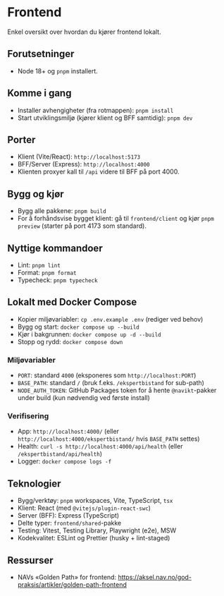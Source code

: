 # Frontend

Enkel oversikt over hvordan du kjører frontend lokalt.

## Forutsetninger

- Node 18+ og `pnpm` installert.

## Komme i gang

- Installer avhengigheter (fra rotmappen): `pnpm install`
- Start utviklingsmiljø (kjører klient og BFF samtidig): `pnpm dev`

## Porter

- Klient (Vite/React): `http://localhost:5173`
- BFF/Server (Express): `http://localhost:4000`
- Klienten proxyer kall til `/api` videre til BFF på port 4000.

## Bygg og kjør

- Bygg alle pakkene: `pnpm build`
- For å forhåndsvise bygget klient: gå til `frontend/client` og kjør `pnpm preview` (starter på port 4173 som standard).

## Nyttige kommandoer

- Lint: `pnpm lint`
- Format: `pnpm format`
- Typecheck: `pnpm typecheck`

## Lokalt med Docker Compose

- Kopier miljøvariabler: `cp .env.example .env` (rediger ved behov)
- Bygg og start: `docker compose up --build`
- Kjør i bakgrunnen: `docker compose up -d --build`
- Stopp og rydd: `docker compose down`

### Miljøvariabler

- `PORT`: standard `4000` (eksponeres som `http://localhost:PORT`)
- `BASE_PATH`: standard `/` (bruk f.eks. `/ekspertbistand` for sub-path)
- `NODE_AUTH_TOKEN`: GitHub Packages token for å hente `@navikt`-pakker under build (kun nødvendig ved første install)

### Verifisering

- App: `http://localhost:4000/` (eller `http://localhost:4000/ekspertbistand/` hvis `BASE_PATH` settes)
- Health: `curl -s http://localhost:4000/api/health` (eller `/ekspertbistand/api/health`)
- Logger: `docker compose logs -f`

## Teknologier

- Bygg/verktøy: `pnpm` workspaces, Vite, TypeScript, `tsx`
- Klient: React (med `@vitejs/plugin-react-swc`)
- Server (BFF): Express (TypeScript)
- Delte typer: `frontend/shared`-pakke
- Testing: Vitest, Testing Library, Playwright (e2e), MSW
- Kodekvalitet: ESLint og Prettier (husky + lint-staged)

## Ressurser

- NAVs «Golden Path» for frontend: https://aksel.nav.no/god-praksis/artikler/golden-path-frontend

